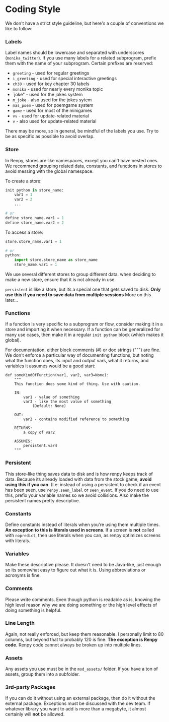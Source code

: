 # Coding Style

We don't have a strict style guideline, but here's a couple of conventions
we like to follow:

### Labels

Label names should be lowercase and separated with underscores (`monika_twitter`). 
If you use many labels for a related subprogram, prefix them with the name of 
your subprogram. Certain prefixes are reserved:

- `greeting` - used for regular greetings
- `i_greeting` - used for special interactive greetings
- `ch30` - used for key chapter 30 labels
- `monika` - used for nearly every monika topic
- `joke" - used for the jokes system
- `m_joke` - also used for the jokes sytem
- `mas_poem` - used for poemgame system
- `game` - used for most of the minigames
- `vv` - used for update-related material
- `v` - also used for update-related material

There may be more, so in general, be mindful of the labels you use. Try to be
as specific as possible to avoid overlap.

### Store

In Renpy, stores are like namespaces, except you can't have nested ones. We
recommend grouping related data, constants, and functions in stores to avoid
messing with the global namespace.

To create a store:
```python
init python in store_name:
    var1 = 1
    var2 = 2
    ...

# or
define store_name.var1 = 1
define store_name.var2 = 2
```

To access a store:
```python
store.store_name.var1 = 1

# or
python:
    import store.store_name as store_name
    store_name.var1 = 1
```

We use several different stores to group different data. when deciding to make
a new store, ensure that it is not already in use.

`persistent` is like a store, but its a special one that gets saved to disk.
**Only use this if you need to save data from multiple sessions** 
More on this later...

### Functions

If a function is very specific to a subprogram or flow, consider making it in 
a store and importing it when necessary. If a function can be generalized for
many use cases, then make it in a regular `init python` block (which makes it
global).

For documentation, either block comments (#) or doc strings (""") are fine. We
don't enforce a particular way of documenting functions, but noting what the
function does, its input and output vars, what it returns, and variables it
assumes would be a good start:

```
def someKindOfFunction(var1, var2, var3=None):
    """
    This function does some kind of thing. Use with caution.

    IN:
        var1 - value of something
        var3 - like the most value of something
            (Default: None)

    OUT:
        var2 - contains modified reference to something

    RETURNS:
        a copy of var2

    ASSUMES:
        persistent.var4 
    """
```

### Persistent

This store-like thing saves data to disk and is how renpy keeps track of data.
Because its already loaded with data from the stock game, **avoid using this
if you can**. (I.e: instead of using a persistent to check if an event has been
seen, use `renpy.seen_label` or `seen_event`. If you do need to use this, prefix
your variable names so we avoid collisions. Also make the persistent names pretty
descriptive.

### Constants

Define constants instead of literals when you're using them multiple times. 
**An exception to this is literals used in screens**. If a screen is **not**
called with `nopredict`, then use literals when you can, as renpy optimizes 
screens with literals.

### Variables

Make these descriptive please. It doesn't need to be Java-like, just enough so
its somewhat easy to figure out what it is. Using abbreviations or acronyms is
fine.

### Comments

Please write comments. Even though python is readable as is, knowing the
high level reason why we are doing something or the high level effects of
doing something is helpful. 

### Line Length

Again, not really enforced, but keep them reasonable. I personally limit to 80
columns, but beyond that to probably 120 is fine. 
**The exception is Renpy code.** Renpy code cannot always be broken up into 
multiple lines.

### Assets

Any assets you use must be in the `mod_assets/` folder. If you have a ton of 
assets, group them into a subfolder.

### 3rd-party Packages

If you can do it without using an external package, then do it without the
external package. Exceptions must be discussed with the dev team. If whatever
library you want to add is more than a megabyte, it almost certainly will **not**
be allowed.
